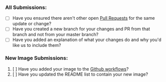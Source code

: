 ### All Submissions:

* [ ] Have you ensured there aren't other open [Pull Requests](../pulls) for the same update or change?
* [ ] Have you created a new branch for your changes and PR from that branch and not from your master branch?
* [ ] Have you added an explanation of what your changes do and why you'd like us to include them?

### New Image Submissions:

1. [ ] Have you added your image to the [Github workflows](https://github.com/egomaw/yolks/tree/master/.github/workflows)?
2. [ ] Have you updated the README list to contain your new image?